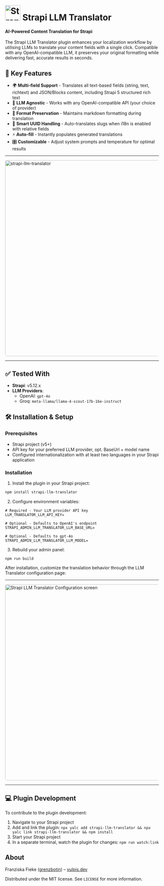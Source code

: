 # <img alt="Strapi LLM Translator Icon" src="./docs/strapi-llm-translator-icon.png" width="50"> Strapi LLM Translator

#### AI-Powered Content Translation for Strapi

The Strapi LLM Translator plugin enhances your localization workflow by utilising LLMs to translate your content fields with a single click. Compatible with any OpenAI-compatible LLM, it preserves your original formatting while delivering fast, accurate results in seconds.

## 🚀 Key Features

- 🌍 **Multi-field Support** - Translates all text-based fields (string, text, richtext) and JSON/Blocks content, including Strapi 5 structured rich text
- 🔌 **LLM Agnostic** - Works with any OpenAI-compatible API (your choice of provider)
- 📝 **Format Preservation** - Maintains markdown formatting during translation
- 🔗 **Smart UUID Handling** - Auto-translates slugs when i18n is enabled with relative fields
- ⚡ **Auto-fill** - Instantly populates generated translations
- 🎛️ **Customizable** - Adjust system prompts and temperature for optimal results

---

<img alt="strapi-llm-translator" style="border-radius:5px" src="./docs/strapi-llm-translator.gif" width="640">

---

## ✅ Tested With

- **Strapi**: v5.12.x
- **LLM Providers**:
  - OpenAI: `gpt-4o`
  - Groq: `meta-llama/llama-4-scout-17b-16e-instruct`

## 🛠️ Installation & Setup

### Prerequisites

- Strapi project (v5+)
- API key for your preferred LLM provider, opt. BaseUrl + model name
- Configured internationalization with at least two languages in your Strapi application

### Installation

1. Install the plugin in your Strapi project:

```bash
npm install strapi-llm-translator
```

2. Configure environment variables:

```
# Required - Your LLM provider API key
LLM_TRANSLATOR_LLM_API_KEY=

# Optional - Defaults to OpenAI's endpoint
STRAPI_ADMIN_LLM_TRANSLATOR_LLM_BASE_URL=

# Optional - Defaults to gpt-4o
STRAPI_ADMIN_LLM_TRANSLATOR_LLM_MODEL=
```

3. Rebuild your admin panel:

```
npm run build
```

After installation, customize the translation behavior through the LLM Translator configuration page:

---

<img alt="Strapi LLM Translator Configuration screen" style="border-radius:5px" src="./docs/strapi-llm-translator-configuration.png" width="640">

---

## 💻 Plugin Development

To contribute to the plugin development:

1. Navigate to your Strapi project
2. Add and link the plugin: `npx yalc add strapi-llm-translator && npx yalc link strapi-llm-translator && npm install`
3. Start your Strapi project
4. In a separate terminal, watch the plugin for changes:
   `npm run watch:link`

## About

Franziska Fieke ([grenzbotin](https://github.com/grenzbotin)) – [vulpis.dev](https://vulpis.dev)

Distributed under the MIT license.
See `LICENSE` for more information.
